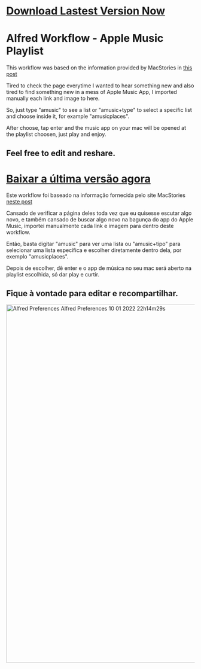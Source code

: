 # [Download Lastest Version Now](https://github.com/gustavosaez/Alfred-Workflow-Apple-Music/releases/latest/download/Apple.Music.alfredworkflow)

# Alfred Workflow - Apple Music Playlist
This workflow was based on the information provided by MacStories in [this post](https://www.macstories.net/stories/a-comprehensive-guide-to-250-of-apple-musics-new-mood-and-activity-playlists)

Tired to check the page everytime I wanted to hear something new and also tired to find something new in a mess of Apple Music App, I imported manually each link and image to here.

So, just type "amusic" to see a list or "amusic+type" to select a specific list and choose inside it, for example "amusicplaces".

After choose, tap enter and the music app on your mac will be opened at the playlist choosen, just play and enjoy.

Feel free to edit and reshare.
---

# [Baixar a última versão agora](https://github.com/gustavosaez/Alfred-Workflow-Apple-Music/releases/latest/download/Apple.Music.alfredworkflow)

Este workflow foi baseado na informação fornecida pelo site MacStories [neste post](https://www.macstories.net/stories/a-comprehensive-guide-to-250-of-apple-musics-new-mood-and-activity-playlists)

Cansado de verificar a página deles toda vez que eu quisesse escutar algo novo, e também cansado de buscar algo novo na bagunça do app do Apple Music, importei manualmente cada link e imagem para dentro deste workflow.

Então, basta digitar "amusic" para ver uma lista ou "amusic+tipo" para selecionar uma lista específica e escolher diretamente dentro dela, por exemplo "amusicplaces".

Depois de escolher, dê enter e o app de música no seu mac será aberto na playlist escolhida, só dar play e curtir.

Fique à vontade para editar e recompartilhar.
---

<img width="958" alt="Alfred Preferences  Alfred Preferences  10 01 2022  22h14m29s" src="https://user-images.githubusercontent.com/7749461/148864082-befdc118-e0ea-4dfb-b64a-a8b94f500e56.png">
